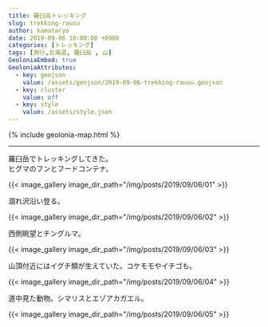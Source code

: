 ```yaml
---
title: 羅臼岳トレッキング
slug: trekking-rausu
author: kamataryo
date: 2019-09-06 10:00:00 +0900
categories: [トレッキング]
tags: [旅行,北海道, 羅臼岳 , 山]
GeoloniaEmbed: true
GeoloniaAttributes:
  - key: geojson
    value: /assets/geojson/2019-09-06-trekking-rausu.geojson
  - key: cluster
    value: off
  - key: style
    value: /assets/style.json
---
```


{% include geolonia-map.html %}

---

羅臼岳でトレッキングしてきた。  
ヒグマのフンとフードコンテナ。

{{< image_gallery image_dir_path="/img/posts/2019/09/06/01" >}}

涸れ沢沿い登る。

{{< image_gallery image_dir_path="/img/posts/2019/09/06/02" >}}

西側眺望とチングルマ。

{{< image_gallery image_dir_path="/img/posts/2019/09/06/03" >}}

山頂付近にはイグチ類が生えていた。コケモモやイチゴも。

{{< image_gallery image_dir_path="/img/posts/2019/09/06/04" >}}

道中見た動物。シマリスとエゾアカガエル。

{{< image_gallery image_dir_path="/img/posts/2019/09/06/05" >}}
